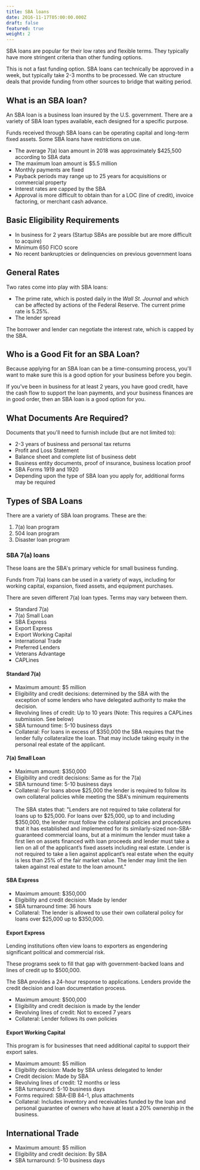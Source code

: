 ```yaml
---
title: SBA loans
date: 2016-11-17T05:00:00.000Z
draft: false
featured: true
weight: 2
---
```

SBA loans are popular for their low rates and flexible terms. They typically have more stringent criteria than other funding options.

This is not a fast funding option. SBA loans can technically be approved in a week, but typically take 2-3 months to be processed. We can structure deals that provide funding from other sources to bridge that waiting period.

## What is an SBA loan?

An SBA loan is a business loan insured by the U.S. government. There are a variety of SBA loan types available, each designed for a specific purpose. 

Funds received through SBA loans can be operating capital and long-term fixed assets. Some SBA loans have restrictions on use.

* The average 7(a) loan amount in 2018 was approximately $425,500 according to SBA data
* The maximum loan amount is $5.5 million
* Monthly payments are fixed
* Payback periods may range up to 25 years for acquisitions or commercial property
* Interest rates are capped by the SBA
* Approval is more difficult to obtain than for a LOC (line of credit), invoice factoring, or merchant cash advance. 

## Basic Eligibility Requirements

* In business for 2 years (Startup SBAs are possible but are more difficult to acquire)
* Minimum 650 FICO score
* No recent bankruptcies or delinquencies on previous government loans

## General Rates

Two rates come into play with SBA loans:

* The prime rate, which is posted daily in the _Wall St. Journal_ and which can be affected by  actions of the Federal Reserve. The current prime rate is 5.25%. 
* The lender spread

The borrower and lender can negotiate the interest rate, which is capped by the SBA. 

## Who is a Good Fit for an SBA Loan?

Because applying for an SBA loan can be a time-consuming process, you'll want to make sure this is a good option for your business before you begin.

If you've been in business for at least 2 years, you have good credit, have the cash flow to support the loan payments, and your business finances are in good order, then an SBA loan is a good option for you. 

## What Documents Are Required?

Documents that you'll need to furnish include (but are not limited to): 

* 2-3 years of business and personal tax returns
* Profit and Loss Statement
* Balance sheet and complete list of business debt
* Business entity documents, proof of insurance, business location proof 
* SBA Forms 1919 and 1920
* Depending upon the type of SBA loan you apply for, additional forms may be required

## Types of SBA Loans

There are a variety of SBA loan programs. These are the: 

1. 7(a) loan program
2. 504 loan program
3. Disaster loan program

### SBA 7(a) loans

These loans are the SBA's primary vehicle for small business funding. 

Funds from 7(a) loans can be used in a variety of ways, including for working capital, expansion, fixed assets, and equipment purchases. 

There are seven different 7(a) loan types. Terms may vary between them.

* Standard 7(a)
* 7(a) Small Loan
* SBA Express 
* Export Express
* Export Working Capital
* International Trade
* Preferred Lenders
* Veterans Advantage
* CAPLines

#### Standard 7(a)

* Maximum amount: $5 million 
* Eligibility and credit decisions: determined by the SBA with the exception of some lenders who have delegated authority to make the decision. 
* Revolving lines of credit: Up to 10 years (Note: This requires a CAPLines submission. See below)
* SBA turnound time: 5-10 business days
* Collateral: For loans in excess of $350,000 the SBA requires that the lender fully collateralize the loan. That may include taking equity in the personal real estate of the applicant.

#### 7(a) Small Loan

* Maximum amount: $350,000
* Eligibility and credit decisions: Same as for the 7(a)
* SBA turnound time: 5-10 business days
* Collateral: For loans above $25,000 the lender is required to follow its own collateral policies while meeting the SBA's minimum requirements\
  \
  The SBA states that: "Lenders are not required to take collateral for loans up to $25,000. For loans over $25,000, up to and including $350,000, the lender must follow the collateral policies and procedures that it has established and implemented for its similarly-sized non-SBA-guaranteed commercial loans, but at a minimum the lender must take a first lien on assets financed with loan proceeds and lender must take a lien on all of the applicant’s fixed assets including real estate. Lender is not required to take a lien against applicant’s real estate when the equity is less than 25% of the fair market value. The lender may limit the lien taken against real estate to the loan amount."

#### SBA Express

* Maximum amount: $350,000
* Eligibility and credit decision: Made by lender
* SBA turnaround time: 36 hours
* Collateral: The lender is allowed to use their own collateral policy for loans over $25,000 up to $350,000.

#### Export Express

<p></p>

Lending institutions often view loans to exporters as engendering significant political and commercial risk. 

These programs seek to fill that gap with government-backed loans and lines of credit up to $500,000. 

The SBA provides a 24-hour response to applications. Lenders provide the credit decision and loan documentation process. 

* Maximum amount: $500,000
* Eligibility and credit decision is made by the lender
* Revolving lines of credit: Not to exceed 7 years
* Collateral: Lender follows its own policies

#### Export Working Capital

<p></p>

This program is for businesses that need additional capital to support their export sales.

* Maximum amount: $5 million
* Eligibility decision: Made by SBA unless delegated to lender
* Credit decision: Made by SBA
* Revolving lines of credit: 12 months or less
* SBA turnaround: 5-10 business days
* Forms required: SBA-EIB 84-1, plus attachments
* Collateral: Includes inventory and receivables funded by the loan and personal guarantee of owners who have at least a 20% ownership in the business.

## International Trade

* Maximum amount: $5 million
* Eligibility and credit decision: By SBA
* SBA turnaround: 5-10 business days
